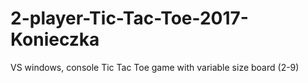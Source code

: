 # 2-player-Tic-Tac-Toe-2017-Konieczka
 VS windows, console Tic Tac Toe game with variable size board (2-9)
